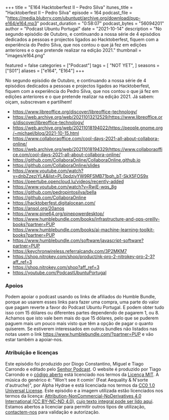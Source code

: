 +++
title = "E164 Hacktoberfest II – Pedro Silva"
itunes_title = "Hacktoberfest II – Pedro Silva"
episode = 164
podcast_file = "https://media.blubrry.com/ubuntupt/archive.org/download/pup-e164/e164.mp3"
podcast_duration = "0:58:07"
podcast_bytes = "56094201"
author = "Podcast Ubuntu Portugal"
date = "2021-10-14"
description = "No segundo episódio de Outubro, e continuando a nossa série de 4 episódios dedicados a pessoas e projectos ligados ao Hacktoberfest, fiquem com a experiência do Pedro Silva, que nos contou o que já fez em edições anteriores e o que pretende realizar na edição 2021."
thumbnail = "images/e164.png"

featured = false
categories = ["Podcast"]
tags = [
  "NOT YET",
]
seasons = ["S01"]
aliases = ["e164", "E164"]
+++

No segundo episódio de Outubro, e continuando a nossa série de 4 episódios dedicados a pessoas e projectos ligados ao Hacktoberfest, fiquem com a experiência do Pedro Silva, que nos contou o que já fez em edições anteriores e o que pretende realizar na edição 2021.
Já sabem: oiçam, subscrevam e partilhem!

* https://www.libreoffice.org/discover/libreoffice-technology/
* https://web.archive.org/web/20211013212529/https://www.libreoffice.org/discover/libreoffice-technology/
* https://web.archive.org/web/20211018194022/https://people.gnome.org/~michael/blog/2021-10-15.html
* https://www.collaboraoffice.com/cool-days-2021-all-about-collabora-online/
* https://web.archive.org/web/20211018194329/https://www.collaboraoffice.com/cool-days-2021-all-about-collabora-online/
* https://github.com/CollaboraOnline/CollaboraOnline.github.io
* https://github.com/CollaboraOnline/slides
* https://www.youtube.com/watch?v=dnbZzeziYLA&list=PL0pdzjvYW9RFSMB71bqh_bT-SkX5FOS9x
* https://peertube.opencloud.lu/videos/recently-added
* https://www.youtube.com/watch?v=RwjE-wqs_8g
* https://github.com/pedropintosilva/bella
* https://github.com/CollaboraOnline
* https://hacktoberfest.digitalocean.com/
* https://ansol.org/20anos
* https://www.pine64.org/pinepowerdesktop/
* https://www.humblebundle.com/books/infrastructure-and-ops-oreilly-books?partner=PUP
* https://www.humblebundle.com/books/ai-machine-learning-toolkit-books?partner=PUP
* https://www.humblebundle.com/software/javascript-software?partner=PUP
* https://keychronwireless.referralcandy.com/3P2MKM7
* https://shop.nitrokey.com/shop/product/nk-pro-2-nitrokey-pro-2-3?aff_ref=3
* https://shop.nitrokey.com/shop?aff_ref=3
* https://youtube.com/PodcastUbuntuPortugal


### Apoios
Podem apoiar o podcast usando os links de afiliados do Humble Bundle, porque ao usarem esses links para fazer uma compra, uma parte do valor que pagam reverte a favor do Podcast Ubuntu Portugal.
E podem obter tudo isso com 15 dólares ou diferentes partes dependendo de pagarem 1, ou 8.
Achamos que isto vale bem mais do que 15 dólares, pelo que se puderem paguem mais um pouco mais visto que têm a opção de pagar o quanto quiserem.
Se estiverem interessados em outros bundles não listados nas notas usem o link https://www.humblebundle.com/?partner=PUP e vão estar também a apoiar-nos.

### Atribuição e licenças
Este episódio foi produzido por Diogo Constantino, Miguel e Tiago Carrondo e editado pelo [Senhor Podcast](https://senhorpodcast.pt/).
O website é produzido por Tiago Carrondo e o [código aberto](https://gitlab.com/podcastubuntuportugal/website) está licenciado nos termos da [Licença MIT](https://gitlab.com/podcastubuntuportugal/website/main/LICENSE).
A música do genérico é: "Won't see it comin' (Feat Aequality & N'sorte d'autruche)", por Alpha Hydrae e está licenciada nos termos da [CC0 1.0 Universal License](https://creativecommons.org/publicdomain/zero/1.0/).
Este episódio e a imagem utilizada estão licenciados nos termos da licença: [Attribution-NonCommercial-NoDerivatives 4.0 International (CC BY-NC-ND 4.0)](https://creativecommons.org/licenses/by-nc-nd/4.0/), [cujo texto integral pode ser lido aqui](https://creativecommons.org/licenses/by-nc-nd/4.0/legalcode). Estamos abertos a licenciar para permitir outros tipos de utilização, [contactem-nos](https://podcastubuntuportugal.org/contactos) para validação e autorização.

